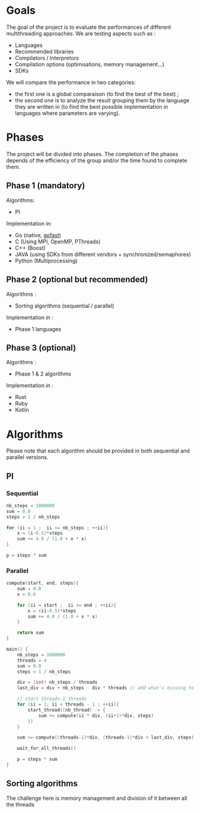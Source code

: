 # Goals
The goal of the project is to evaluate the performances of different multithreading approaches. We are testing aspects such as :
- Languages
- Recommended libraries
- Compilators / Interpretors
- Compilation options (optimisations, memory management...)
- SDKs

We will compare the performance in two categories:
- the first one is a global comparaison (to find the best of the best) ;
- the second one is to analyze the result grouping them by the language they are written in (to find the best possible implementation in languages where parameters are varying).

# Phases
The project will be divided into phases. The completion of the phases depends of the efficiency of the group and/or the time found to complete them.

## Phase 1 (mandatory)
Algorithms:
- PI

Implementation in:
- Go (native, [gofast](https://github.com/Matbabs/gofast))
- C (Using MPI, OpenMP, PThreads)
- C++ (Boost)
- JAVA (using SDKs from different vendors + synchronized/semaphores)
- Python (Multiprocessing)

## Phase 2 (optional but recommended)
Algorithms :
- Sorting algorithms (sequential / parallel)

Implementation in :
- Phase 1 languages

## Phase 3 (optional)

Algorithms :
- Phase 1 & 2 algorithms

Implementation in :
- Rust
- Ruby
- Kotlin


# Algorithms

Please note that each algorithm should be provided in both sequential and parallel versions.

## PI
### Sequential
```c
nb_steps = 1000000
sum = 0.0
steps = 1 / nb_steps

for (ii = 1 ;  ii <= nb_steps ; ++ii){
    x = (i-0.5)*steps
    sum += 4.0 / (1.0 + x * x)
}

p = steps * sum
```

### Parallel
```c
compute(start, end, steps){
    sum = 0.0
    x = 0.0

    for (ii = start ;  ii <= end ; ++ii){
        x = (ii-0.5)*steps
        sum += 4.0 / (1.0 + x * x)
    }

    return sum
}

main() {
    nb_steps = 1000000
    threads = 4
    sum = 0.0
    steps = 1 / nb_steps

    div = (int) nb_steps / threads
    last_div = div + nb_steps - div * threads // add what's missing to the last thread

    // start threads-1 threads
    for (ii = 1; ii < threads - 1 ; ++ii){
        start_thread((nb_thread) -> {
            sum += compute(ii * div, (ii+1)*div, steps)
        })
    }

    sum += compute((threads-1)*div, (threads-1)*div + last_div, steps)

    wait_for_all_threads()

    p = steps * sum
}
```

## Sorting algorithms
The challenge here is memory management and division of it between all the threads